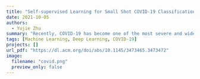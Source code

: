 ```yaml
---
title: "Self-supervised Learning for Small Shot COVID-19 Classification"
date: 2021-10-05
authors:
  - Yujie Zhu
summary: "Recently, COVID-19 has become one of the most severe and widespread diseases with an increasing number of infections and deaths. An accurate and high-speed automatic classifier will increase the efficiency of diagnosis and reduce fatigue misdiagnosis. Given the contradiction that many previous classifiers require a large amount of data for training while it is difficult to collect the medical images of COVID-19 with labels, we propose a classification model based on self-supervised learning and transfer learning, which uses rotation and division as labels and then transfers the parameters to the classifier. It solves the overfitting problem caused by insufficient data set and improves the accuracy by nearly 30%."
tags: [Machine Learning, Deep Learning, COVID-19]
projects: []
url_pdf: "https://dl.acm.org/doi/abs/10.1145/3473465.3473472"
image:
  filename: "covid.png"  
  preview_only: false
---
```




